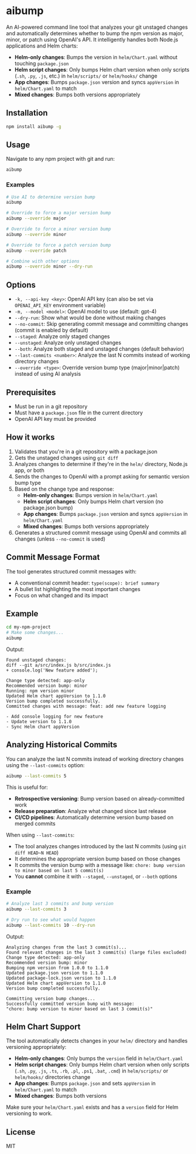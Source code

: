 # aibump

An AI-powered command line tool that analyzes your git unstaged changes and automatically determines whether to bump the npm version as major, minor, or patch using OpenAI's API. It intelligently handles both Node.js applications and Helm charts:

- **Helm-only changes**: Bumps the version in `helm/Chart.yaml` without touching `package.json`
- **Helm script changes**: Only bumps Helm chart version when only scripts (`.sh`, `.py`, `.js`, etc.) in `helm/scripts/` or `helm/hooks/` change
- **App changes**: Bumps `package.json` version and syncs `appVersion` in `helm/Chart.yaml` to match
- **Mixed changes**: Bumps both versions appropriately

## Installation

```bash
npm install aibump -g
```

## Usage

Navigate to any npm project with git and run:

```bash
aibump
```

### Examples

```bash
# Use AI to determine version bump
aibump

# Override to force a major version bump
aibump --override major

# Override to force a minor version bump
aibump --override minor

# Override to force a patch version bump
aibump --override patch

# Combine with other options
aibump --override minor --dry-run
```

## Options

- `-k, --api-key <key>`: OpenAI API key (can also be set via `OPENAI_API_KEY` environment variable)
- `-m, --model <model>`: OpenAI model to use (default: gpt-4)
- `--dry-run`: Show what would be done without making changes
- `--no-commit`: Skip generating commit message and committing changes (commit is enabled by default)
- `--staged`: Analyze only staged changes
- `--unstaged`: Analyze only unstaged changes
- `--both`: Analyze both staged and unstaged changes (default behavior)
- `--last-commits <number>`: Analyze the last N commits instead of working directory changes
- `--override <type>`: Override version bump type (major|minor|patch) instead of using AI analysis

## Prerequisites

- Must be run in a git repository
- Must have a `package.json` file in the current directory
- OpenAI API key must be provided

## How it works

1. Validates that you're in a git repository with a package.json
2. Gets the unstaged changes using `git diff`
3. Analyzes changes to determine if they're in the `helm/` directory, Node.js app, or both
4. Sends the changes to OpenAI with a prompt asking for semantic version bump type
5. Based on the change type and response:
   - **Helm-only changes**: Bumps version in `helm/Chart.yaml`
   - **Helm script changes**: Only bumps Helm chart version (no package.json bump)
   - **App changes**: Bumps `package.json` version and syncs `appVersion` in `helm/Chart.yaml`
   - **Mixed changes**: Bumps both versions appropriately
6. Generates a structured commit message using OpenAI and commits all changes (unless `--no-commit` is used)

## Commit Message Format

The tool generates structured commit messages with:

- A conventional commit header: `type(scope): brief summary`
- A bullet list highlighting the most important changes
- Focus on what changed and its impact

## Example

```bash
cd my-npm-project
# Make some changes...
aibump
```

Output:

```
Found unstaged changes:
diff --git a/src/index.js b/src/index.js
+ console.log('New feature added');

Change type detected: app-only
Recommended version bump: minor
Running: npm version minor
Updated Helm chart appVersion to 1.1.0
Version bump completed successfully.
Committed changes with message: feat: add new feature logging

- Add console logging for new feature
- Update version to 1.1.0
- Sync Helm chart appVersion
```

## Analyzing Historical Commits

You can analyze the last N commits instead of working directory changes using the `--last-commits` option:

```bash
aibump --last-commits 5
```

This is useful for:
- **Retrospective versioning**: Bump version based on already-committed work
- **Release preparation**: Analyze what changed since last release
- **CI/CD pipelines**: Automatically determine version bump based on merged commits

When using `--last-commits`:
- The tool analyzes changes introduced by the last N commits (using `git diff HEAD~N HEAD`)
- It determines the appropriate version bump based on those changes
- It commits the version bump with a message like: `chore: bump version to minor based on last 5 commit(s)`
- You **cannot** combine it with `--staged`, `--unstaged`, or `--both` options

### Example

```bash
# Analyze last 3 commits and bump version
aibump --last-commits 3

# Dry run to see what would happen
aibump --last-commits 10 --dry-run
```

Output:
```
Analyzing changes from the last 3 commit(s)...
Found relevant changes in the last 3 commit(s) (large files excluded)
Change type detected: app-only
Recommended version bump: minor
Bumping npm version from 1.0.0 to 1.1.0
Updated package.json version to 1.1.0
Updated package-lock.json version to 1.1.0
Updated Helm chart appVersion to 1.1.0
Version bump completed successfully.

Committing version bump changes...
Successfully committed version bump with message:
"chore: bump version to minor based on last 3 commit(s)"
```

## Helm Chart Support

The tool automatically detects changes in your `helm/` directory and handles versioning appropriately:

- **Helm-only changes**: Only bumps the `version` field in `helm/Chart.yaml`
- **Helm script changes**: Only bumps Helm chart version when only scripts (`.sh`, `.py`, `.js`, `.ts`, `.rb`, `.pl`, `.ps1`, `.bat`, `.cmd`) in `helm/scripts/` or `helm/hooks/` directories change
- **App changes**: Bumps `package.json` and sets `appVersion` in `helm/Chart.yaml` to match
- **Mixed changes**: Bumps both versions

Make sure your `helm/Chart.yaml` exists and has a `version` field for Helm versioning to work.

## License

MIT
